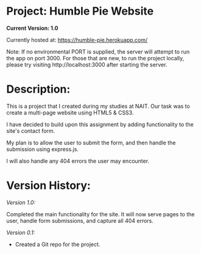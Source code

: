 # Project: Humble Pie Website

**Current Version: 1.0**

Currently hosted at: https://humble-pie.herokuapp.com/

Note: If no environmental PORT is supplied, the server will attempt to run the app on port 3000. For those that are new, to run the project locally, please try visiting http://localhost:3000 after starting the server.

# Description:

This is a project that I created during my studies at NAIT. Our task was to
create a multi-page website using HTML5 & CSS3.

I have decided to build upon this assignment by adding functionality to the
site's contact form.

My plan is to allow the user to submit the form, and then handle the submission
using express.js.

I will also handle any 404 errors the user may encounter.

# Version History:

_Version 1.0:_

Completed the main functionality for the site. It will now serve pages to the
user, handle form submissions, and capture all 404 errors.

_Version 0.1:_

- Created a Git repo for the project.
